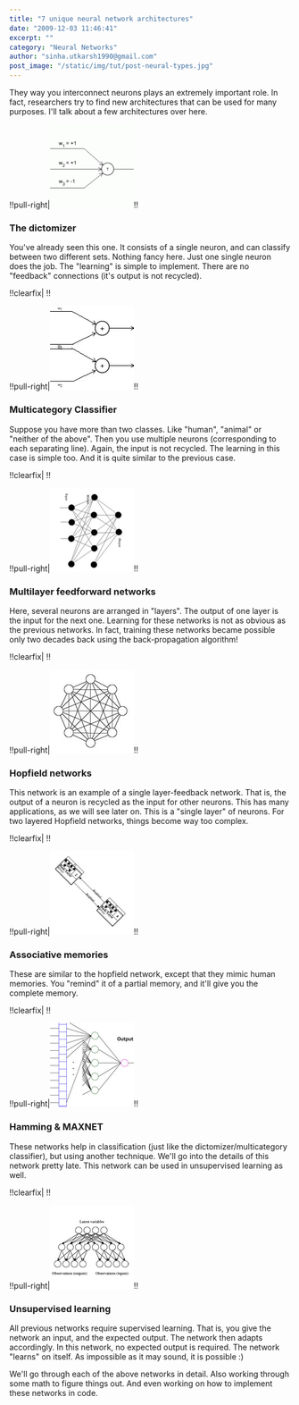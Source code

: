 ```yaml
---
title: "7 unique neural network architectures"
date: "2009-12-03 11:46:41"
excerpt: ""
category: "Neural Networks"
author: "sinha.utkarsh1990@gmail.com"
post_image: "/static/img/tut/post-neural-types.jpg"
---
```

They way you interconnect neurons plays an extremely important role. In fact, researchers try to find new architectures that can be used for many purposes. I'll talk about a few architectures over here. 

!!pull-right|![](/static/img/tut/mcculloch-pitts1-150x150.gif)!!

### The dictomizer

You've already seen this one. It consists of a single neuron, and can classify between two different sets. Nothing fancy here. Just one single neuron does the job. The "learning" is simple to implement. There are no "feedback" connections (it's output is not recycled).

!!clearfix|   !!

!!pull-right|![](/static/img/tut/multicategory_neurons.jpg)!!

### Multicategory Classifier

Suppose you have more than two classes. Like "human", "animal" or "neither of the above". Then you use multiple neurons (corresponding to each separating line). Again, the input is not recycled. The learning in this case is simple too. And it is quite similar to the previous case.

!!clearfix|   !!

!!pull-right|![](/static/img/tut/feedforward_architecture.jpg)!!

### Multilayer feedforward networks

Here, several neurons are arranged in "layers". The output of one layer is the input for the next one. Learning for these networks is not as obvious as the previous networks. In fact, training these networks became possible only two decades back using the back-propagation algorithm!

!!clearfix|   !!

!!pull-right|![](/static/img/tut/architecture_hopfield.jpg)!!

### Hopfield networks

This network is an example of a single layer-feedback network. That is, the output of a neuron is recycled as the input for other neurons. This has many applications, as we will see later on. This is a "single layer" of neurons. For two layered Hopfield networks, things become way too complex.

!!clearfix|   !!

!!pull-right|![](/static/img/tut/architecture_associative.jpg)!!

### Associative memories

These are similar to the hopfield network, except that they mimic human memories. You "remind" it of a partial memory, and it'll give you the complete memory.

!!clearfix|   !!

!!pull-right|![](/static/img/tut/architecture_hamnet.jpg)!!

### Hamming & MAXNET

These networks help in classification (just like the dictomizer/multicategory classifier), but using another technique. We'll go into the details of this network pretty late. This network can be used in unsupervised learning as well.

!!clearfix|   !!

!!pull-right|![](/static/img/tut/architecture_unsuervised.jpg)!!

### Unsupervised learning

All previous networks require supervised learning. That is, you give the network an input, and the expected output. The network then adapts accordingly. In this network, no expected output is required. The network "learns" on itself. As impossible as it may sound, it is possible :)

We'll go through each of the above networks in detail. Also working through some math to figure things out. And even working on how to implement these networks in code.
